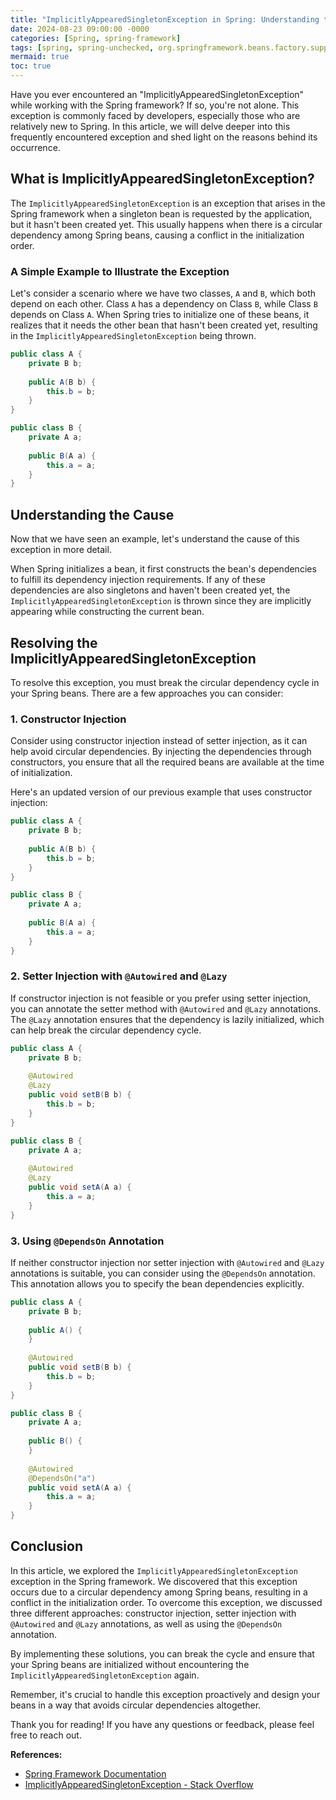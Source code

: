 ```yaml
---
title: "ImplicitlyAppearedSingletonException in Spring: Understanding the Culprit Behind It"
date: 2024-08-23 09:00:00 -0000
categories: [Spring, spring-framework]
tags: [spring, spring-unchecked, org.springframework.beans.factory.support]
mermaid: true
toc: true
---
```



Have you ever encountered an "ImplicitlyAppearedSingletonException" while working with the Spring framework? If so, you're not alone. This exception is commonly faced by developers, especially those who are relatively new to Spring. In this article, we will delve deeper into this frequently encountered exception and shed light on the reasons behind its occurrence. 

## What is ImplicitlyAppearedSingletonException?
The `ImplicitlyAppearedSingletonException` is an exception that arises in the Spring framework when a singleton bean is requested by the application, but it hasn't been created yet. This usually happens when there is a circular dependency among Spring beans, causing a conflict in the initialization order.

### A Simple Example to Illustrate the Exception
Let's consider a scenario where we have two classes, `A` and `B`, which both depend on each other. Class `A` has a dependency on Class `B`, while Class `B` depends on Class `A`. When Spring tries to initialize one of these beans, it realizes that it needs the other bean that hasn't been created yet, resulting in the `ImplicitlyAppearedSingletonException` being thrown.

```java
public class A {
    private B b;
    
    public A(B b) {
        this.b = b;
    }
}

public class B {
    private A a;
    
    public B(A a) {
        this.a = a;
    }
}
```

## Understanding the Cause
Now that we have seen an example, let's understand the cause of this exception in more detail. 

When Spring initializes a bean, it first constructs the bean's dependencies to fulfill its dependency injection requirements. If any of these dependencies are also singletons and haven't been created yet, the `ImplicitlyAppearedSingletonException` is thrown since they are implicitly appearing while constructing the current bean.

## Resolving the ImplicitlyAppearedSingletonException
To resolve this exception, you must break the circular dependency cycle in your Spring beans. There are a few approaches you can consider:

### 1. Constructor Injection
Consider using constructor injection instead of setter injection, as it can help avoid circular dependencies. By injecting the dependencies through constructors, you ensure that all the required beans are available at the time of initialization.

Here's an updated version of our previous example that uses constructor injection:

```java
public class A {
    private B b;
    
    public A(B b) {
        this.b = b;
    }
}

public class B {
    private A a;
    
    public B(A a) {
        this.a = a;
    }
}
```

### 2. Setter Injection with `@Autowired` and `@Lazy`
If constructor injection is not feasible or you prefer using setter injection, you can annotate the setter method with `@Autowired` and `@Lazy` annotations. The `@Lazy` annotation ensures that the dependency is lazily initialized, which can help break the circular dependency cycle.

```java
public class A {
    private B b;
    
    @Autowired
    @Lazy
    public void setB(B b) {
        this.b = b;
    }
}

public class B {
    private A a;
    
    @Autowired
    @Lazy
    public void setA(A a) {
        this.a = a;
    }
}
```

### 3. Using `@DependsOn` Annotation
If neither constructor injection nor setter injection with `@Autowired` and `@Lazy` annotations is suitable, you can consider using the `@DependsOn` annotation. This annotation allows you to specify the bean dependencies explicitly.

```java
public class A {
    private B b;
    
    public A() {
    }
    
    @Autowired
    public void setB(B b) {
        this.b = b;
    }
}

public class B {
    private A a;
    
    public B() {
    }
    
    @Autowired
    @DependsOn("a")
    public void setA(A a) {
        this.a = a;
    }
}
```

## Conclusion
In this article, we explored the `ImplicitlyAppearedSingletonException` exception in the Spring framework. We discovered that this exception occurs due to a circular dependency among Spring beans, resulting in a conflict in the initialization order. To overcome this exception, we discussed three different approaches: constructor injection, setter injection with `@Autowired` and `@Lazy` annotations, as well as using the `@DependsOn` annotation.

By implementing these solutions, you can break the cycle and ensure that your Spring beans are initialized without encountering the `ImplicitlyAppearedSingletonException` again.

Remember, it's crucial to handle this exception proactively and design your beans in a way that avoids circular dependencies altogether.

Thank you for reading! If you have any questions or feedback, please feel free to reach out.

**References:**

- [Spring Framework Documentation](https://docs.spring.io/spring-framework/docs/current/reference/html/)
- [ImplicitlyAppearedSingletonException - Stack Overflow](https://stackoverflow.com/questions/58959006/implicitlyappearedsingletonexception-when-adding-@cacheloader-on-@repository-cla)

